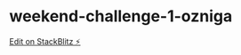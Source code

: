 # weekend-challenge-1-ozniga

[Edit on StackBlitz ⚡️](https://stackblitz.com/edit/weekend-challenge-1-ozniga)